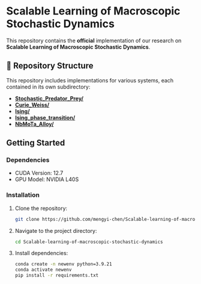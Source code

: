 # Scalable Learning of Macroscopic Stochastic Dynamics

This repository contains the **official** implementation of our research on **Scalable Learning of Macroscopic Stochastic Dynamics**. 

## 📁 Repository Structure
This repository includes implementations for various systems, each contained in its own subdirectory:
- **[Stochastic_Predator_Prey/](./Stochastic_Predator_Prey/)**
- **[Curie_Weiss/](./Curie_Weiss/)**
- **[Ising/](./Ising/)**
- **[Ising_phase_transition/](./Ising_phase_transition/)**
- **[NbMoTa_Alloy/](./NbMoTa_Alloy/)**

## Getting Started
### Dependencies
* CUDA Version: 12.7
* GPU Model: NVIDIA L40S  

### Installation
1. Clone the repository:
   ```bash
   git clone https://github.com/mengyi-chen/Scalable-learning-of-macroscopic-stochastic-dynamics.git
   ```
2. Navigate to the project directory:
   ```bash
   cd Scalable-learning-of-macroscopic-stochastic-dynamics
   ```
3. Install dependencies:
   ```bash
   conda create -n newenv python=3.9.21
   conda activate newenv
   pip install -r requirements.txt
   ```
